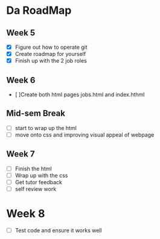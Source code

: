 # Da RoadMap

## Week 5 ##
- [X] Figure out how to operate git 
- [X] Create roadmap for yourself
- [X] Finish up with the 2 job roles

## Week 6 ##
- [ ]Create both html pages jobs.html and index.hthml

## Mid-sem Break ##
- [ ] start to wrap up the html
- [ ] move onto css and improving visual appeal of webpage

## Week 7 ##
- [ ] Finish the html 
- [ ] Wrap up with the css
- [ ] Get tutor feedback
- [ ] self review work

# Week 8 ##
- [ ] Test code and ensure it works well